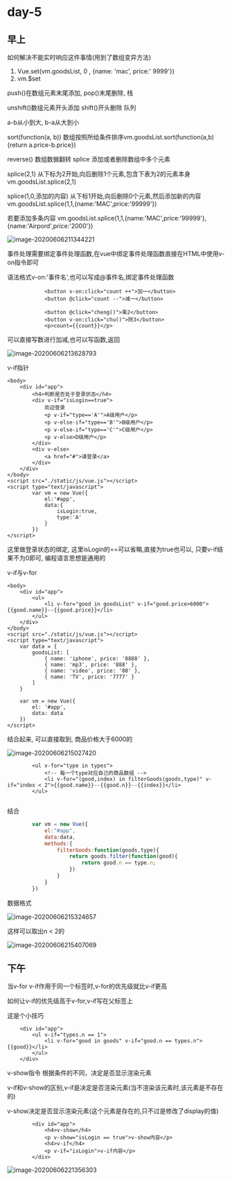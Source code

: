 # day-5



## 早上

如何解决不能实时响应这件事情(用到了数组变异方法)

1. Vue.set(vm.goodsList, 0 , {name: 'mac', price:' 9999'})
2. vm.$set



push()在数组元素末尾添加, pop()末尾删除, 栈

unshift()数组元素开头添加 shift()开头删除 队列

a-b从小到大, b-a从大到小

sort(function(a, b))  数组按照所给条件排序vm.goodsList.sort(function(a,b){return a.price-b.price})

reverse() 数组数据翻转
splice 添加或者删除数组中多个元素

splice(2,1) 从下标为2开始,向后删除1个元素,包含下表为2的元素本身 vm.goodsList.splice(2,1)

splice(1,0,添加的内容) 从下标1开始,向后删除0个元素,然后添加新的内容 vm.goodsList.splice(1,1,{name:'MAC',price:'99999'})

若要添加多条内容 vm.goodsList.splice(1,1,{name:'MAC',price:'99999'},{name:'Airpord',price:'2000'})

![image-20200606211344221](imgs/image-20200606211344221.png)

事件处理需要绑定事件处理函数,在vue中绑定事件处理函数直接在HTML中使用v-on指令即可

语法格式v-on:'事件名',也可以写成@事件名,绑定事件处理函数

```vue
			<button v-on:click="count ++">加一</button>
			<button @click="count --">减一</button>
			
			<button @click="cheng()">乘2</button>
			<button v-on:click="chu()">除3</button>
			<p>count={{count}}</p>
```

可以直接写数进行加减,也可以写函数,返回

![image-20200606213628793](imgs/image-20200606213628793.png)

v-if指针

```vue
<body>
    <div id="app">
        <h4>判断是否处于登录状态</h4>
        <div v-if="isLogin==true">
            欢迎登录
            <p v-if="type=='A'">A级用户</p>
            <p v-else-if="type=='B'">B级用户</p>
            <p v-else-if="type=='C'">C级用户</p>
            <p v-else>D级用户</p>
        </div>
        <div v-else>
            <a href="#">请登录</a>
        </div>
    </div>
</body>
<script src="./static/js/vue.js"></script>
<script type="text/javascript">
		var vm = new Vue({
			el:'#app',
			data:{
				isLogin:true,
				type:'A'
			}
		})
</script>
```

这里做登录状态的绑定, 这里isLogin的==可以省略,直接为true也可以, 只要v-if结果不为0即可, 编程语言思想是通用的



v-if与v-for

```vue
<body>
    <div id="app">
        <ul>
            <li v-for="good in goodsList" v-if="good.price>6000">{{good.name}}--{{good.price}}</li>
        </ul>
    </div>
</body>
<script src="./static/js/vue.js"></script>
<script type="text/javascript">
    var data = {
        goodsList: [
            { name: 'iphone', price: '8888' },
            { name: 'mp3', price: '888' },
            { name: 'video', price: '88' },
            { name: 'TV', price: '7777' }
        ]
    }

    var vm = new Vue({
        el: '#app',
        data: data
    })
</script>
```

结合起来, 可以直接取到, 商品价格大于6000的

![image-20200606215027420](imgs/image-20200606215027420.png)



```vue
        <ul v-for="type in types">
            <!-- 每一个type对应自己的商品数组 -->
            <li v-for="(good,index) in filterGoods(goods,type)" v-if="index < 2">{{good.name}}--{{good.n}}--{{index}}</li>
        </ul>


```

结合

```javascript
		var vm = new Vue({
			el:"#app",
			data:data,
			methods:{
				filterGoods:function(goods,type){
					return goods.filter(function(good){
						return good.n == type.n;
					})
				}
			}
		})
```

数据格式

![image-20200606215324657](imgs/image-20200606215324657.png)

这样可以取出n < 2的

![image-20200606215407069](imgs/image-20200606215407069.png)



## 下午

当v-for v-if作用于同一个标签时,v-for的优先级就比v-if更高

如何让v-if的优先级高于v-for,v-if写在父标签上

这是个小技巧

```vue
    <div id="app">
        <ul v-if="types.n == 1">
            <li v-for="good in goods" v-if="good.n == types.n">{{good}}</li>
        </ul>
    </div>
```

v-show指令 根据条件的不同，决定是否显示渲染元素

v-if和v-show的区别,v-if是决定是否渲染元素(当不渲染该元素时,该元素是不存在的)

v-show决定是否显示渲染元素(这个元素是存在的,只不过是修改了display的值)

```vue
		<div id="app">
			<h4>v-show</h4>
			<p v-show="isLogin == true">v-show内容</p>
			<h4>v-if</h4>
			<p v-if="isLogin">v-if内容</p>
		</div>
```

![image-20200606221356303](imgs/image-20200606221356303.png)

